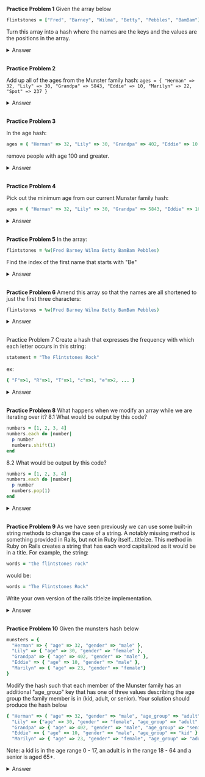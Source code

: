**Practice Problem 1**
Given the array below

```ruby
flintstones = ["Fred", "Barney", "Wilma", "Betty", "Pebbles", "BamBam"]
```

Turn this array into a hash where the names are the keys and the values are the positions in the array.

<details><summary>Answer</summary>

My answer:

```ruby
counter = 0
flintstones_hash2 = flintstones.each_with_object({}) do|value, hash|
  hash[value] = counter
  counter += 1
end
```
***
solution:

```ruby
flintstones_hash = {}
flintstones.each_with_index do |name, index|
  flintstones_hash[name] = index
end
```
***
</details>
</br>

**Practice Problem 2**

Add up all of the ages from the Munster family hash:
`ages = { "Herman" => 32, "Lily" => 30, "Grandpa" => 5843, "Eddie" => 10, "Marilyn" => 22, "Spot" => 237 }`

<details><summary>Answer</summary>

My solution:

```ruby

ages.values.sum
#or
ages.values.reduce(:+)
```
***
Solution:

*One solution would be to assign a variable to an initial value of 0 and then iterate through the Hash adding each value in turn to the total.*

```ruby
total_ages = 0
ages.each { |_,age| total_ages += age }
total_ages # => 6174
```

*Another option would be to use a Enumerable#inject method.*

```ruby
ages.values.inject(:+) # => 6174
```

*This uses ages.values to make an array, then uses the inject method which is part of the Enumerable module. The strange-looking parameter to inject is simply a variety of the inject method which says "apply the + operator to the accumulator and object parameters of inject".*

*As we have previously discussed, Enumerable is included in Array, and it can be useful to augment your knowledge of what you can do with arrays by studying Enumerable. When faced with a problem such as this one however, don't get tempted to go 'method hunting' in order to reach a solution. As demonstrated, even if you don't know the #inject method, the problem can be solved equally well by using #each to iterate through the Hash; you could even use a basic loop to reach the same result.*
***
</details>
</br>


**Practice Problem 3**

In the age hash:

```ruby
ages = { "Herman" => 32, "Lily" => 30, "Grandpa" => 402, "Eddie" => 10 }
```

remove people with age 100 and greater.

<details><summary>Answer</summary>

My solution:

```ruby
ages.select! {|_, age_value| age_value <= 100 }
```

***
Solution:

```ruby
ages.keep_if { |_, age| age < 100 }
```

*You could also use #select! here. When using similar methods however, it is important to be aware of the subtle differences in their implementation. For example, the Ruby Documentation for Hash#select! tells us that it is "Equivalent to Hash#keep_if, but returns nil if no changes were made", though in this case that wouldn't have made any difference.*

***
</details>
</br>

**Practice Problem 4**

Pick out the minimum age from our current Munster family hash:

```ruby
ages = { "Herman" => 32, "Lily" => 30, "Grandpa" => 5843, "Eddie" => 10, "Marilyn" => 22, "Spot" => 237 }
```

<details><summary>Answer</summary>
My solution/Solution:

```ruby
ages.values.min
```

***
</details>
</br>

**Practice Problem 5**
In the array:

```ruby
flintstones = %w(Fred Barney Wilma Betty BamBam Pebbles)
```

Find the index of the first name that starts with "Be"


<details><summary>Answer</summary>
My solution

```ruby
flintstones.index { |name| name.start_with?('Be') }
```

***
Solution:

```ruby
flintstones.index { |name| name[0, 2] == "Be" }
```

***
</details>
</br>


**Practice Problem 6**
Amend this array so that the names are all shortened to just the first three characters:

```ruby
flintstones = %w(Fred Barney Wilma Betty BamBam Pebbles)
```

<details><summary>Answer</summary>
My solution

```ruby
flintstones.map! { |name| name.slice(0..2) }
```
`#slice` we need to be aware that `#slice!`(destructive) return of the block is the defined range but the return of the array will be the other part(not the selected range slice).

wrongn solution...
```ruby
flintstones.map { |name| name.slice!(0..2) }
# => ["Fre", "Bar", "Wil", "Bet", "Bam", "Peb"]
flintstones # => ["d", "ney", "ma", "ty", "Bam", "bles"]
```

***
Solution:

```ruby
flintstones.map! { |name| name[0, 3] }
```

***
</details>
</br>

Practice Problem 7
Create a hash that expresses the frequency with which each letter occurs in this string:

```ruby
statement = "The Flintstones Rock"
```
ex:

```ruby
{ "F"=>1, "R"=>1, "T"=>1, "c"=>1, "e"=>2, ... }
```

<details><summary>Answer</summary>
My solution:

Input: string
Output: hash
Implicit rules:
- Case sensitive(upcase and downcase appart)
- Only letters(so don't count space and another characters)
- Doesn't need validation.

```ruby
array_letters_char = statement.chars

result2 = array_letters_char.each_with_object({}) do |letter, hash|
  hash[letter] = array_letters_char.count(letter) unless (hash.key?(letter) || letter == ' ')
end
```

***
Solution:

```ruby
result = {}
letters = ('A'..'Z').to_a + ('a'..'z').to_a
letters.each do |letter|
  letter_frequency = statement.scan(letter).count
  result[letter] = letter_frequency if letter_frequency > 0
end
```


***R-doc:***
> `String#scan` 
> ```ruby
>  str.scan(pattern)                        #-> array
>  str.scan(pattern) {|match, ...| block }  # -> str
>```
>------------------------------------------------------------------------
>
>Both forms iterate through str, matching the pattern (which may
>be a Regexp or a String). For each match, a result is generated and
> either added to the result array or passed to the block
> ```ruby
>a = "cruel world"
>  a.scan(/\w+/)        #=> ["cruel", "world"]
>  a.scan(/.../)        #=> ["cru", "el ", "wor"]
>  a.scan(/(...)/)      #=> [["cru"], ["el "], ["wor"]]
>  a.scan(/(..)(..)/)   #=> [["cr", "ue"], ["l ", "wo"]]
> ```



***
</details>
</br>


**Practice Problem 8**
What happens when we modify an array while we are iterating over it?
8.1 What would be output by this code?

```ruby
numbers = [1, 2, 3, 4]
numbers.each do |number|
  p number
  numbers.shift(1)
end
```

8.2 What would be output by this code?

```ruby
numbers = [1, 2, 3, 4]
numbers.each do |number|
  p number
  numbers.pop(1)
end
```

<details><summary>Answer</summary>

My solution:

8.1: Mutating the array in this case with `.shift` while iterating is a bad practice!
iterations
1) `index 0` output 1, transformed array `[2,3,4]`,
2) `index 1` `3` output 3, transformed array `[3,4]`,
3) `index 2` `nil`

output 1\n 3\n
return [3,4]


8.2: Mutating the array in this case with `.pop` while iterating is a bad practice!

1) `index 0` output 1, transformed array `[1,2,3]`
2) `index 1` output 2, transformed array `[1,2]`
3) `index 2` `nil`

ouput 1\n, 2\n
return [1,2]

***
Solution:

*first one...*

```ruby
1
3
```
*second one...*

```ruby
1
2
```
*To better understand what is happening here, we augment our loop with some additional "debugging" information:*

```ruby
numbers = [1, 2, 3, 4]
numbers.each_with_index do |number, index|
  p "#{index}  #{numbers.inspect}  #{number}"
  numbers.shift(1)
end
```
*The output is:*

```ruby
"0  [1, 2, 3, 4]  1"
"1  [2, 3, 4]  3"
```
*From this we see that our array is being changed as we go (shortened and shifted), and the loop counter used by #each is compared against the current length of the array rather than its original length.*

*In our first example, the removal of the first item in the first pass changes the value found for the second pass.*

*In our second example, we are shortening the array each pass just as in the first example...but the items removed are beyond the point we are sampling from in the abbreviated loop.*

*In both cases we see that iterators DO NOT work on a copy of the original array or from stale meta-data (length) about the array. They operate on the original array in real time.*
***
</details>
</br>


**Practice Problem 9**
As we have seen previously we can use some built-in string methods to change the case of a string. A notably missing method is something provided in Rails, but not in Ruby itself...titleize. This method in Ruby on Rails creates a string that has each word capitalized as it would be in a title. For example, the string:

```ruby
words = "the flintstones rock"
```
would be:

```ruby
words = "The Flintstones Rock"
```
Write your own version of the rails titleize implementation.

<details><summary>Answer</summary>
My solution

```ruby
def titelize(string)
  string.split.each(&:capitalize!).join(' ')
end

```

***
Solution:

```ruby
words.split.map { |word| word.capitalize }.join(' ')`
```
***
</details>
</br>


**Practice Problem 10**
Given the munsters hash below

```ruby
munsters = {
  "Herman" => { "age" => 32, "gender" => "male" },
  "Lily" => { "age" => 30, "gender" => "female" },
  "Grandpa" => { "age" => 402, "gender" => "male" },
  "Eddie" => { "age" => 10, "gender" => "male" },
  "Marilyn" => { "age" => 23, "gender" => "female"}
}
```
Modify the hash such that each member of the Munster family has an additional "age_group" key that has one of three values describing the age group the family member is in (kid, adult, or senior). Your solution should produce the hash below

```ruby
{ "Herman" => { "age" => 32, "gender" => "male", "age_group" => "adult" },
  "Lily" => {"age" => 30, "gender" => "female", "age_group" => "adult" },
  "Grandpa" => { "age" => 402, "gender" => "male", "age_group" => "senior" },
  "Eddie" => { "age" => 10, "gender" => "male", "age_group" => "kid" },
  "Marilyn" => { "age" => 23, "gender" => "female", "age_group" => "adult" } }
```
Note: a kid is in the age range 0 - 17, an adult is in the range 18 - 64 and a senior is aged 65+.

<details><summary>Answer</summary>
My solution / Solution:

```ruby
munsters.each do |_, info|
  case info['age']
  when 0..17 then info["age_group"] = 'kid'
  when 18..64 then info["age_group"] = 'adult'
  else info["age_group"] = 'senior'
  end
end
```

***
</details>
</br>
